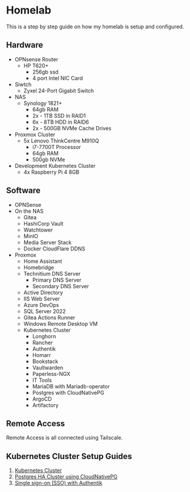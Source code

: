 # Homelab

This is a step by step guide on how my homelab is setup and configured.


## Hardware

- OPNsense Router
    - HP T620+
        - 256gb ssd
        - 4 port Intel NIC Card
- Siwtch
    - Zyxel 24-Port Gigabit Switch
- NAS
    - Synology 1821+
        - 64gb RAM
        - 2x - 1TB SSD in RAID1
        - 6x - 8TB HDD in RAID6
        - 2x - 500GB NVMe Cache Drives
- Proxmox Cluster
    - 5x Lenovo ThinkCentre M910Q
        - i7-7700T Processor
        - 64gb RAM
        - 500gb NVMe
- Development Kubernetes Cluster
    - 4x Raspberry Pi 4 8GB

## Software

- OPNSense
- On the NAS
    - Gitea
    - HashiCorp Vault
    - Watchtower
    - MinIO
    - Media Server Stack
    - Docker CloudFlare DDNS
- Proxmox
    - Home Assistant
    - Homebridge
    - Technitium DNS Server
        - Primary DNS Server
        - Secondary DNS Server
    - Active Directory
    - IIS Web Server
    - Azure DevOps
    - SQL Server 2022
    - Gitea Actions Runner
    - Windows Remote Desktop VM
    - Kubernetes Cluster
        - Longhorn
        - Rancher
        - Authentik
        - Homarr
        - Bookstack
        - Vaultwarden
        - Paperless-NGX
        - IT Tools
        - MariaDB with Mariadb-operator
        - Postgres with CloudNativePG
        - ArgoCD
        - Artifactory

## Remote Access

Remote Access is all connected using Tailscale.

## Kubernetes Cluster Setup Guides

1. [Kubernetes Cluster](Kubernetes-Install.md)
2. [Postgres HA Cluster using CloudNativePG](CloudNativePG.md)
3. [Single sign-on (SSO) with Authentik](Authentik.md)